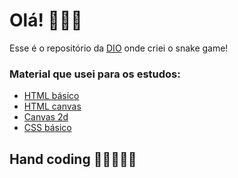 # Olá!  🙋🏽‍♂️

Esse é o repositório da [DIO](https://dio.me/sign-up?ref=NC5S4Z0I7M) onde criei o snake game! 

### Material que usei para os estudos:

* [HTML básico](https://www.w3schools.com/html/)
* [HTML canvas](https://www.w3schools.com/html/html5_canvas.asp)
* [Canvas 2d](https://developer.mozilla.org/pt-BR/docs/Web/API/CanvasRenderingContext2D)
* [CSS básico](https://developer.mozilla.org/pt-BR/docs/Web/CSS)

## Hand coding 👨🏽‍💻✍🏽
